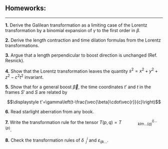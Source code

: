 ## Homeworks:
---

**1.**  Derive the Galilean transformation as a limiting case of the Lorentz transformation by a binomial expansion of $\gamma$ to the first order in $\beta$.

**2.**  Derive the length contraction and time dilation formulas from the Lorentz transformations.

**3.**  Argue that a length perpendicular to boost direction is unchanged (Ref. Resnick).

**4.**  Show that the Lorentz transformation leaves the quantity $s^2=x^2+y^2+z^2-c^2t^2$ invariant.

**5.**  Show that for a general boost $\vec{\beta}$, the time coordinates $t'$ and $t$ in the frames $S'$ and $S$ are related by

$$\displaystyle t'=\gamma\left(t-\frac{\vec{\beta}\cdot\vec{r}}{c}\right)$$

**6.**  Read starlight aberration from any book.

**7.**  Write the transformation rule for the tensor $T(p, q)=T^{ij...(p)}_{\ \ \ \ \ \ \ \ \ \ \ \ \ \ \ \ klm...(q)}$.

**8.**  Check the transformation rules of $\delta^{i} _{\ \ j}$ and $\varepsilon _{ijk...}$.


